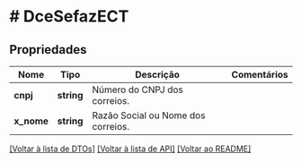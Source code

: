 # # DceSefazECT

## Propriedades

Nome | Tipo | Descrição | Comentários
------------ | ------------- | ------------- | -------------
**cnpj** | **string** | Número do CNPJ dos correios. |
**x_nome** | **string** | Razão Social ou Nome dos correios. |

[[Voltar à lista de DTOs]](../../README.md#models) [[Voltar à lista de API]](../../README.md#endpoints) [[Voltar ao README]](../../README.md)

